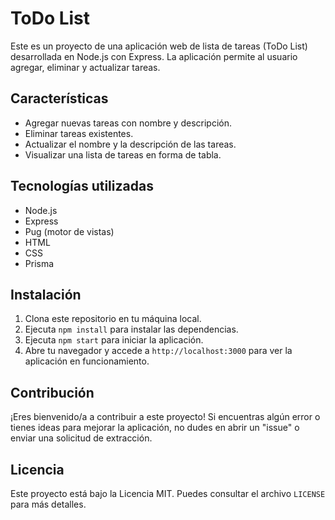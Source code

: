 # ToDo List

Este es un proyecto de una aplicación web de lista de tareas (ToDo List) desarrollada en Node.js con Express. La aplicación permite al usuario agregar, eliminar y actualizar tareas.

## Características

- Agregar nuevas tareas con nombre y descripción.
- Eliminar tareas existentes.
- Actualizar el nombre y la descripción de las tareas.
- Visualizar una lista de tareas en forma de tabla.

## Tecnologías utilizadas

- Node.js
- Express
- Pug (motor de vistas)
- HTML
- CSS
- Prisma

## Instalación

1. Clona este repositorio en tu máquina local.
2. Ejecuta `npm install` para instalar las dependencias.
3. Ejecuta `npm start` para iniciar la aplicación.
4. Abre tu navegador y accede a `http://localhost:3000` para ver la aplicación en funcionamiento.

## Contribución

¡Eres bienvenido/a a contribuir a este proyecto! Si encuentras algún error o tienes ideas para mejorar la aplicación, no dudes en abrir un "issue" o enviar una solicitud de extracción.

## Licencia

Este proyecto está bajo la Licencia MIT. Puedes consultar el archivo `LICENSE` para más detalles.

